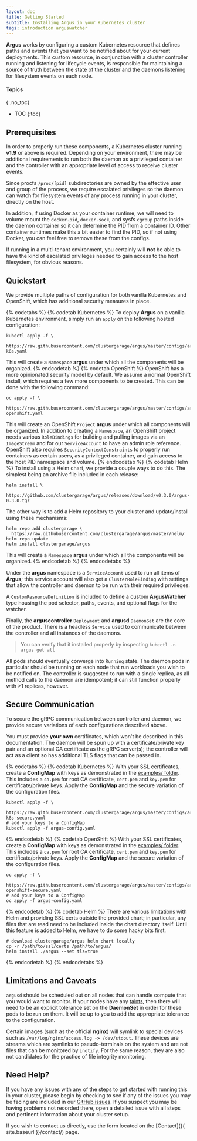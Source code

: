 ```yaml
---
layout: doc
title: Getting Started
subtitle: Installing Argus in your Kubernetes cluster
tags: introduction arguswatcher
---
```


**Argus** works by configuring a custom Kubernetes resource that defines
paths and events that you want to be notified about for your current
deployments. This custom resource, in conjunction with a cluster controller
running and listening for lifecycle events, is responsible for maintaining a
source of truth between the state of the cluster and the daemons listening for
filesystem events on each node.

#### Topics
{:.no_toc}
* TOC
{:toc}

## Prerequisites

In order to properly run these components, a Kubernetes cluster running
**v1.9** or above is required. Depending on your environment, there may be
additional requirements to run both the daemon as a privileged container and
the controller with an appropriate level of access to receive cluster events.

Since procfs `/proc/[pid]` subdirectories are owned by the effective user and
group of the process, we require escalated privileges so the daemon can watch
for filesystem events of any process running in your cluster, directly on the
host.

In addition, if using Docker as your container runtime, we will need to volume
mount the `docker.pid`, `docker.sock`, and sysfs `cgroup` paths inside the
daemon container so it can determine the PID from a container ID. Other
container runtimes make this a bit easier to find the PID, so if not using
Docker, you can feel free to remove these from the configs.

If running in a multi-tenant environment, you certainly will **not** be able to
have the kind of escalated privileges needed to gain access to the host
filesystem, for obvious reasons.

## Quickstart

We provide multiple paths of configuration for both vanilla Kubernetes and
OpenShift, which has additional security measures in place.

{% codetabs %}
{% codetab Kubernetes %}
To deploy **Argus** on a vanilla Kubernetes environment, simply run an
`apply` on the following hosted configuration:

```shell
kubectl apply -f \
  https://raw.githubusercontent.com/clustergarage/argus/master/configs/argus-k8s.yaml
```

This will create a `Namespace` **argus** under which all the components will be
organized.
{% endcodetab %}
{% codetab OpenShift %}
OpenShift has a more opinionated security model by default. We assume a normal
OpenShift install, which requires a few more components to be created. This can
be done with the following command:

```shell
oc apply -f \
  https://raw.githubusercontent.com/clustergarage/argus/master/configs/argus-openshift.yaml
```

This will create an OpenShift `Project` **argus** under which all components
will be organized. In addition to creating a `Namespace`, an OpenShift project
needs various `RoleBindings` for building and pulling images via an
`ImageStream` and for our `ServiceAccount` to have an admin role reference.
OpenShift also requires `SecurityContextConstraints` to properly run containers
as certain users, as a privileged container, and gain access to the host PID
namespace and volume.
{% endcodetab %}
{% codetab Helm %}
To install using a Helm chart, we provide a couple ways to do this. The
simplest being an archive file included in each release:

```shell
helm install \
  https://github.com/clustergarage/argus/releases/download/v0.3.0/argus-0.3.0.tgz
```

The other way is to add a Helm repository to your cluster and update/install
using these mechanisms:

```shell
helm repo add clustergarage \
  https://raw.githubusercontent.com/clustergarage/argus/master/helm/
helm repo update
helm install clustergarage/argus
```

This will create a `Namespace` **argus** under which all the components will be
organized.
{% endcodetab %}
{% endcodetabs %}

Under the **argus** namespace is a `ServiceAccount` used to run all items of
**Argus**; this service account will also get a `ClusterRoleBinding` with
settings that allow the controller and daemon to be run with their required
privileges.

A `CustomResourceDefinition` is included to define a custom **ArgusWatcher**
type housing the pod selector, paths, events, and optional flags for the
watcher.

Finally, the **arguscontroller** `Deployment` and **argusd** `DaemonSet` are
the core of the product. There is a headless `Service` used to communicate
between the controller and all instances of the daemons.

> You can verify that it installed properly by inspecting `kubectl -n argus get
all`

All pods should eventually converge into `Running` state. The daemon pods in
particular should be running on each node that run workloads you wish to be
notified on. The controller is suggested to run with a single replica, as all
method calls to the daemon are idempotent; it can still function properly with
\>1 replicas, however.

## Secure Communication

To secure the gRPC communication between controller and daemon, we provide
secure variations of each configurations described above.

You must provide **your own** certificates, which won't be described in this
documentation. The daemon will be spun up with a certificate/private key pair
and an optional CA certificate as the gRPC server(s); the controller will act
as a client so has additional TLS flags that can be passed in.

{% codetabs %}
{% codetab Kubernetes %}
With your SSL certificates, create a **ConfigMap** with keys as demonstrated in
the [examples/ folder](https://raw.githubusercontent.com/clustergarage/argus/master/examples/argus-config.yaml).
This includes a `ca.pem` for root CA certificate, `cert.pem` and `key.pem` for
certificate/private keys. Apply the **ConfigMap** and the secure variation of
the configuration files.

```shell
kubectl apply -f \
  https://raw.githubusercontent.com/clustergarage/argus/master/configs/argus-k8s-secure.yaml
# add your keys to a ConfigMap
kubectl apply -f argus-config.yaml
```
{% endcodetab %}
{% codetab OpenShift %}
With your SSL certificates, create a **ConfigMap** with keys as demonstrated in
the [examples/ folder](https://raw.githubusercontent.com/clustergarage/argus/master/examples/argus-config.yaml).
This includes a `ca.pem` for root CA certificate, `cert.pem` and `key.pem` for
certificate/private keys. Apply the **ConfigMap** and the secure variation of
the configuration files.

```shell
oc apply -f \
  https://raw.githubusercontent.com/clustergarage/argus/master/configs/argus-openshift-secure.yaml
# add your keys to a ConfigMap
oc apply -f argus-config.yaml
```
{% endcodetab %}
{% codetab Helm %}
There are various limitations with Helm and providing SSL certs outside the
provided chart; in particular, any files that are read need to be included
inside the chart directory itself. Until this feature is added to Helm, we have
to do some hacky bits first.

```shell
# download clustergarage/argus helm chart locally
cp -r /path/to/ssl/certs /path/to/argus/
helm install ./argus --set tls=true
```
{% endcodetab %}
{% endcodetabs %}

## Limitations and Caveats

`argusd` should be scheduled out on all nodes that can handle compute that you
would want to monitor. If your nodes have any
[taints](https://kubernetes.io/docs/concepts/configuration/taint-and-toleration/),
then there will need to be an explicit tolerance set on the **DaemonSet** in
order for these pods to be run on them. It will be up to you to add the
appropriate tolerance to the configuration.

Certain images (such as the official **nginx**) will symlink to special devices
such as `/var/log/nginx/access.log -> /dev/stdout`. These devices are streams
which are symlinks to pseudo-terminals on the system and are not files that can
be monitored by `inotify`. For the same reason, they are also not candidates for
the practice of file integrity monitoring.

## Need Help?

If you have any issues with any of the steps to get started with running this
in your cluster, please begin by checking to see if any of the issues you may
be facing are included in our
[GitHub issues](https://github.com/clustergarage/argus/issues). If you
suspect you may be having problems not recorded there, open a detailed issue
with all steps and pertinent information about your cluster setup.

If you wish to contact us directly, use the form located on the
[Contact]({{ site.baseurl }}/contact/) page.
